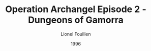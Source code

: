 ---
mission_id: archang2
editorsChoice: yes
title: "Operation Archangel Episode 2 - Dungeons of Gamorra"
author: "Lionel Fouillen"
date: "1996"
filename: "arcmp.zip"
description: "Kyle Katarn, fresh from retrieving Secret Data Tapes of a new weapon from Imperial Weapons engineer and defector Trem Goltend, is sent to a Gamorrean Fortress to retrieve a prototype. In order to obtain more information about the weapon - The Black Whirlwind - the rebels have also agreed to rescue Trem's daughter, Riia, who is being held hostage at the fortress to maintain his silence. Rescue her and Trem will be free to share what he knows."
levelReplaced:	TALAY
difficulty: no
bm:	yes
fme: yes
wax: yes
three_do: yes
voc: yes
gmd: no
vue: no
lfd: yes
base: "New level from scratch" 
editors: "WDFUSE 2.5"

---